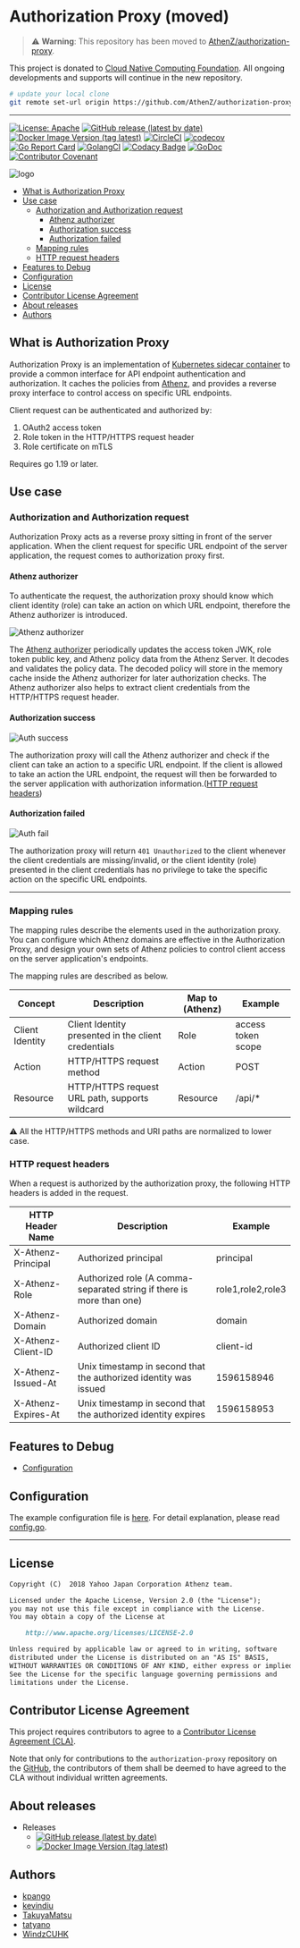 # Authorization Proxy (moved)

> ⚠️ **Warning**: This repository has been moved to [AthenZ/authorization-proxy](https://github.com/AthenZ/authorization-proxy).

This project is donated to [Cloud Native Computing Foundation](https://www.cncf.io/). All ongoing developments and supports will continue in the new repository.

```sh
# update your local clone
git remote set-url origin https://github.com/AthenZ/authorization-proxy.git
```

---

[![License: Apache](https://img.shields.io/badge/License-Apache%202.0-blue.svg?style=flat-square)](https://opensource.org/licenses/Apache-2.0)
[![GitHub release (latest by date)](https://img.shields.io/github/v/release/yahoojapan/authorization-proxy?style=flat-square&label=Github%20version)](https://github.com/yahoojapan/authorization-proxy/releases/latest)
[![Docker Image Version (tag latest)](https://img.shields.io/docker/v/yahoojapan/authorization-proxy/latest?style=flat-square&label=Docker%20version)](https://hub.docker.com/r/yahoojapan/authorization-proxy/tags)
[![CircleCI](https://circleci.com/gh/yahoojapan/authorization-proxy.svg)](https://circleci.com/gh/yahoojapan/authorization-proxy)
[![codecov](https://codecov.io/gh/yahoojapan/authorization-proxy/branch/master/graph/badge.svg?token=2CzooNJtUu&style=flat-square)](https://codecov.io/gh/yahoojapan/authorization-proxy)
[![Go Report Card](https://goreportcard.com/badge/github.com/yahoojapan/authorization-proxy)](https://goreportcard.com/report/github.com/yahoojapan/authorization-proxy)
[![GolangCI](https://golangci.com/badges/github.com/yahoojapan/authorization-proxy.svg?style=flat-square)](https://golangci.com/r/github.com/yahoojapan/authorization-proxy)
[![Codacy Badge](https://api.codacy.com/project/badge/Grade/26082f3118284ccab65bd957f2cb7df4)](https://www.codacy.com/app/i.can.feel.gravity/authorization-proxy?utm_source=github.com&amp;utm_medium=referral&amp;utm_content=yahoojapan/authorization-proxy&amp;utm_campaign=Badge_Grade)
[![GoDoc](http://godoc.org/github.com/yahoojapan/authorization-proxy?status.svg)](http://godoc.org/github.com/yahoojapan/authorization-proxy)
[![Contributor Covenant](https://img.shields.io/badge/Contributor%20Covenant-v2.0%20adopted-ff69b4.svg)](code_of_conduct.md)

![logo](./images/logo.png)

<!-- TOC depthFrom:1 insertAnchor:false -->

- [What is Authorization Proxy](#what-is-authorization-proxy)
- [Use case](#use-case)
    - [Authorization and Authorization request](#authorization-and-authorization-request)
        - [Athenz authorizer](#athenz-authorizer)
        - [Authorization success](#authorization-success)
        - [Authorization failed](#authorization-failed)
    - [Mapping rules](#mapping-rules)
    - [HTTP request headers](#http-request-headers)
- [Features to Debug](#features-to-debug)
- [Configuration](#configuration)
- [License](#license)
- [Contributor License Agreement](#contributor-license-agreement)
- [About releases](#about-releases)
- [Authors](#authors)

<!-- /TOC -->

## What is Authorization Proxy

Authorization Proxy is an implementation of [Kubernetes sidecar container](https://kubernetes.io/blog/2015/06/the-distributed-system-toolkit-patterns/) to provide a common interface for API endpoint authentication and authorization. It caches the policies from [Athenz](https://github.com/yahoo/athenz), and provides a reverse proxy interface to control access on specific URL endpoints.

Client request can be authenticated and authorized by:
1. OAuth2 access token
1. Role token in the HTTP/HTTPS request header
1. Role certificate on mTLS

Requires go 1.19 or later.

## Use case

### Authorization and Authorization request

Authorization Proxy acts as a reverse proxy sitting in front of the server application. When the client request for specific URL endpoint of the server application, the request comes to authorization proxy first.

#### Athenz authorizer

To authenticate the request, the authorization proxy should know which client identity (role) can take an action on which URL endpoint, therefore the Athenz authorizer is introduced.

![Athenz authorizer](https://github.com/yahoojapan/athenz-authorizer/raw/master/docs/assets/policy_updater_overview.png)

The [Athenz authorizer](https://github.com/yahoojapan/athenz-authorizer) periodically updates the access token JWK, role token public key, and Athenz policy data from the Athenz Server. It decodes and validates the policy data. The decoded policy will store in the memory cache inside the Athenz authorizer for later authorization checks. The Athenz authorizer also helps to extract client credentials from the HTTP/HTTPS request header.

#### Authorization success

![Auth success](./docs/assets/auth_proxy_use_case_auth_success.png)

The authorization proxy will call the Athenz authorizer and check if the client can take an action to a specific URL endpoint. If the client is allowed to take an action the URL endpoint, the request will then be forwarded to the server application with authorization information.([HTTP request headers](#http-request-headers))

#### Authorization failed

![Auth fail](./docs/assets/auth_proxy_use_case_auth_failed.png)

The authorization proxy will return `401 Unauthorized` to the client whenever the client credentials are missing/invalid, or the client identity (role) presented in the client credentials has no privilege to take the specific action on the specific URL endpoints.

---

### Mapping rules

The mapping rules describe the elements used in the authorization proxy. You can configure which Athenz domains are effective in the Authorization Proxy, and design your own sets of Athenz policies to control client access on the server application's endpoints.

The mapping rules are described as below.

| Concept         | Description                                                | Map to (Athenz)  | Example            |
|-----------------|------------------------------------------------------------|------------------|--------------------|
| Client Identity | Client Identity presented in the client credentials        | Role             | access token scope |
| Action          | HTTP/HTTPS request method                                  | Action           | POST               |
| Resource        | HTTP/HTTPS request URL path, supports wildcard             | Resource         | /api/*             |

⚠️ All the HTTP/HTTPS methods and URI paths are normalized to lower case.

### HTTP request headers

When a request is authorized by the authorization proxy, the following HTTP headers is added in the request.

| HTTP Header Name    | Description                                                              | Example           |
|---------------------|--------------------------------------------------------------------------|-------------------|
| X-Athenz-Principal  | Authorized principal                                                     | principal         |
| X-Athenz-Role       | Authorized role (A comma-separated string if there is more than one)      | role1,role2,role3 |
| X-Athenz-Domain     | Authorized domain                                                        | domain            |
| X-Athenz-Client-ID  | Authorized client ID                                                     | client-id         |
| X-Athenz-Issued-At  | Unix timestamp in second that the authorized identity was issued                          | 1596158946        |
| X-Athenz-Expires-At | Unix timestamp in second that the authorized identity expires                             | 1596158953        |

## Features to Debug

- [Configuration](./docs/debug.md)

## Configuration

The example configuration file is [here](./test/data/example_config.yaml).
For detail explanation, please read [config.go](./config/config.go).

---

## License

```markdown
Copyright (C)  2018 Yahoo Japan Corporation Athenz team.

Licensed under the Apache License, Version 2.0 (the "License");
you may not use this file except in compliance with the License.
You may obtain a copy of the License at

    http://www.apache.org/licenses/LICENSE-2.0

Unless required by applicable law or agreed to in writing, software
distributed under the License is distributed on an "AS IS" BASIS,
WITHOUT WARRANTIES OR CONDITIONS OF ANY KIND, either express or implied.
See the License for the specific language governing permissions and
limitations under the License.
```

## Contributor License Agreement

This project requires contributors to agree to a [Contributor License Agreement (CLA)](https://gist.github.com/ydnjp/3095832f100d5c3d2592).

Note that only for contributions to the `authorization-proxy` repository on the [GitHub](https://github.com/yahoojapan/authorization-proxy), the contributors of them shall be deemed to have agreed to the CLA without individual written agreements.

## About releases

- Releases
    - [![GitHub release (latest by date)](https://img.shields.io/github/v/release/yahoojapan/authorization-proxy?style=flat-square&label=Github%20version)](https://github.com/yahoojapan/authorization-proxy/releases/latest)
    - [![Docker Image Version (tag latest)](https://img.shields.io/docker/v/yahoojapan/authorization-proxy/latest?style=flat-square&label=Docker%20version)](https://hub.docker.com/r/yahoojapan/authorization-proxy/tags)

## Authors

- [kpango](https://github.com/kpango)
- [kevindiu](https://github.com/kevindiu)
- [TakuyaMatsu](https://github.com/TakuyaMatsu)
- [tatyano](https://github.com/tatyano)
- [WindzCUHK](https://github.com/WindzCUHK)
